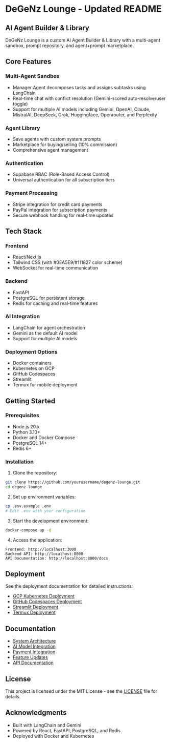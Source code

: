 # DeGeNz Lounge - Updated README

## AI Agent Builder & Library

DeGeNz Lounge is a custom AI Agent Builder & Library with a multi-agent sandbox, prompt repository, and agent+prompt marketplace.

## Core Features

### Multi-Agent Sandbox
- Manager Agent decomposes tasks and assigns subtasks using LangChain
- Real-time chat with conflict resolution (Gemini-scored auto-resolve/user toggle)
- Support for multiple AI models including Gemini, OpenAI, Claude, MistralAI, DeepSeek, Grok, Huggingface, Openrouter, and Perplexity

### Agent Library
- Save agents with custom system prompts
- Marketplace for buying/selling (10% commission)
- Comprehensive agent management

### Authentication
- Supabase RBAC (Role-Based Access Control)
- Universal authentication for all subscription tiers

### Payment Processing
- Stripe integration for credit card payments
- PayPal integration for subscription payments
- Secure webhook handling for real-time updates

## Tech Stack

### Frontend
- React/Next.js
- Tailwind CSS (with #0EA5E9/#111827 color scheme)
- WebSocket for real-time communication

### Backend
- FastAPI
- PostgreSQL for persistent storage
- Redis for caching and real-time features

### AI Integration
- LangChain for agent orchestration
- Gemini as the default AI model
- Support for multiple AI models

### Deployment Options
- Docker containers
- Kubernetes on GCP
- GitHub Codespaces
- Streamlit
- Termux for mobile deployment

## Getting Started

### Prerequisites
- Node.js 20.x
- Python 3.10+
- Docker and Docker Compose
- PostgreSQL 14+
- Redis 6+

### Installation

1. Clone the repository:
```bash
git clone https://github.com/yourusername/degenz-lounge.git
cd degenz-lounge
```

2. Set up environment variables:
```bash
cp .env.example .env
# Edit .env with your configuration
```

3. Start the development environment:
```bash
docker-compose up -d
```

4. Access the application:
```
Frontend: http://localhost:3000
Backend API: http://localhost:8000
API Documentation: http://localhost:8000/docs
```

## Deployment

See the deployment documentation for detailed instructions:
- [GCP Kubernetes Deployment](./docs/tutorials/gcp_kubernetes.md)
- [GitHub Codespaces Deployment](./docs/tutorials/codespaces.md)
- [Streamlit Deployment](./docs/tutorials/streamlit.md)
- [Termux Deployment](./docs/tutorials/termux.md)

## Documentation

- [System Architecture](./docs/system_architecture.md)
- [AI Model Integration](./docs/ai_model_integration.md)
- [Payment Integration](./docs/payment_integration.md)
- [Feature Updates](./docs/feature_updates.md)
- [API Documentation](./docs/api_documentation.md)

## License

This project is licensed under the MIT License - see the [LICENSE](LICENSE) file for details.

## Acknowledgments

- Built with LangChain and Gemini
- Powered by React, FastAPI, PostgreSQL, and Redis
- Deployed with Docker and Kubernetes
